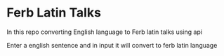 # Ferb Latin Talks
In this repo converting English language to Ferb latin talks using api

Enter a english sentence and in input it will convert to ferb latin language 
